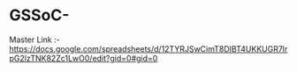 # GSSoC- <br>
Master Link :- https://docs.google.com/spreadsheets/d/12TYRJSwCimT8DIBT4UKKUGR7lrpG2lzTNK82Zc1LwO0/edit?gid=0#gid=0
